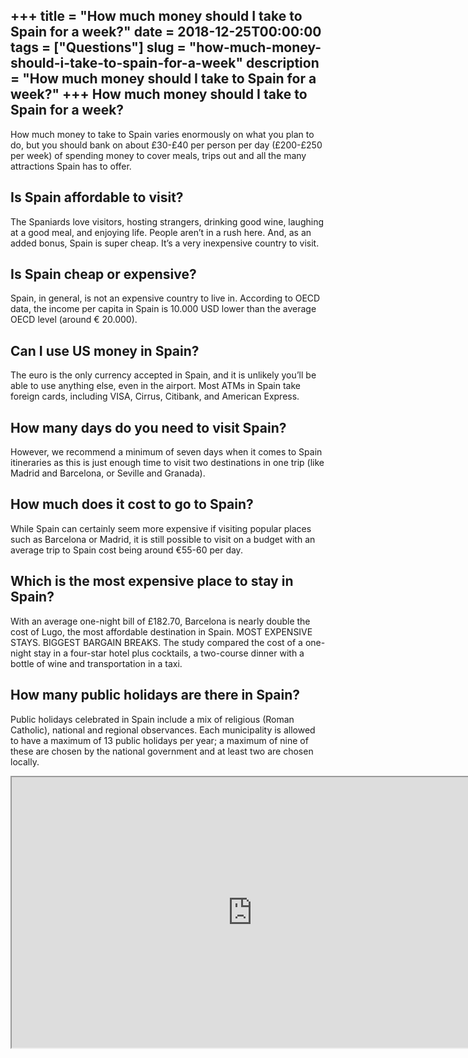+++
title = "How much money should I take to Spain for a week?"
date = 2018-12-25T00:00:00
tags = ["Questions"]
slug = "how-much-money-should-i-take-to-spain-for-a-week"
description = "How much money should I take to Spain for a week?"
+++
How much money should I take to Spain for a week?
-------------------------------------------------

How much money to take to Spain varies enormously on what you plan to do, but you should bank on about £30-£40 per person per day (£200-£250 per week) of spending money to cover meals, trips out and all the many attractions Spain has to offer.

Is Spain affordable to visit?
-----------------------------

The Spaniards love visitors, hosting strangers, drinking good wine, laughing at a good meal, and enjoying life. People aren’t in a rush here. And, as an added bonus, Spain is super cheap. It’s a very inexpensive country to visit.

Is Spain cheap or expensive?
----------------------------

Spain, in general, is not an expensive country to live in. According to OECD data, the income per capita in Spain is 10.000 USD lower than the average OECD level (around € 20.000).

Can I use US money in Spain?
----------------------------

The euro is the only currency accepted in Spain, and it is unlikely you’ll be able to use anything else, even in the airport. Most ATMs in Spain take foreign cards, including VISA, Cirrus, Citibank, and American Express.

How many days do you need to visit Spain?
-----------------------------------------

However, we recommend a minimum of seven days when it comes to Spain itineraries as this is just enough time to visit two destinations in one trip (like Madrid and Barcelona, or Seville and Granada).

How much does it cost to go to Spain?
-------------------------------------

While Spain can certainly seem more expensive if visiting popular places such as Barcelona or Madrid, it is still possible to visit on a budget with an average trip to Spain cost being around €55-60 per day.

Which is the most expensive place to stay in Spain?
---------------------------------------------------

With an average one-night bill of £182.70, Barcelona is nearly double the cost of Lugo, the most affordable destination in Spain. MOST EXPENSIVE STAYS. BIGGEST BARGAIN BREAKS. The study compared the cost of a one-night stay in a four-star hotel plus cocktails, a two-course dinner with a bottle of wine and transportation in a taxi.

How many public holidays are there in Spain?
--------------------------------------------

Public holidays celebrated in Spain include a mix of religious (Roman Catholic), national and regional observances. Each municipality is allowed to have a maximum of 13 public holidays per year; a maximum of nine of these are chosen by the national government and at least two are chosen locally.

<iframe allow="accelerometer; autoplay; clipboard-write; encrypted-media; gyroscope; picture-in-picture" allowfullscreen="" class="__youtube_prefs__  epyt-is-override  no-lazyload" data-no-lazy="1" data-origheight="433" data-origwidth="770" data-skipgform_ajax_framebjll="" height="433" id="_ytid_80125" loading="lazy" src="https://www.youtube.com/embed/3vvhrOv-Zww?enablejsapi=1&autoplay=0&cc_load_policy=0&cc_lang_pref=&iv_load_policy=1&loop=0&modestbranding=0&rel=1&fs=1&playsinline=0&autohide=2&theme=dark&color=red&controls=1&" title="YouTube player" width="770"></iframe>